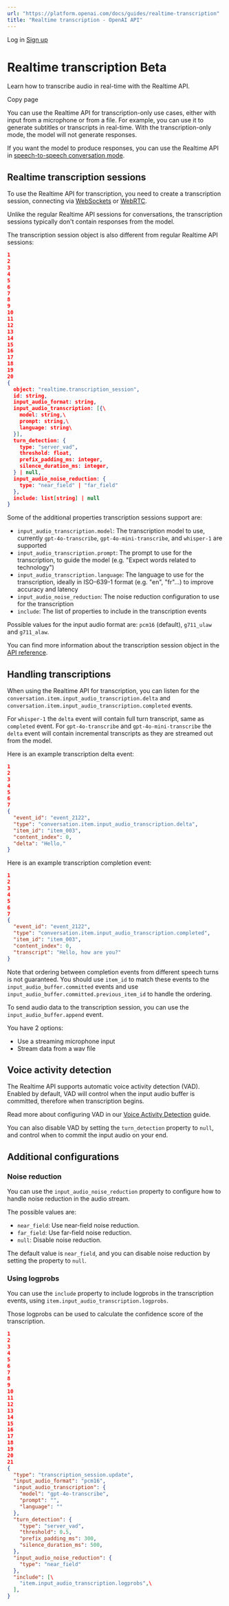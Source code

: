 ```yaml
---
url: "https://platform.openai.com/docs/guides/realtime-transcription"
title: "Realtime transcription - OpenAI API"
---
```


Log in [Sign up](https://platform.openai.com/signup)

# Realtime transcription  Beta

Learn how to transcribe audio in real-time with the Realtime API.

Copy page

You can use the Realtime API for transcription-only use cases, either with input from a microphone or from a file. For example, you can use it to generate subtitles or transcripts in real-time.
With the transcription-only mode, the model will not generate responses.

If you want the model to produce responses, you can use the Realtime API in [speech-to-speech conversation mode](https://platform.openai.com/docs/guides/realtime-conversations).

## Realtime transcription sessions

To use the Realtime API for transcription, you need to create a transcription session, connecting via [WebSockets](https://platform.openai.com/docs/guides/realtime?use-case=transcription#connect-with-websockets) or [WebRTC](https://platform.openai.com/docs/guides/realtime?use-case=transcription#connect-with-webrtc).

Unlike the regular Realtime API sessions for conversations, the transcription sessions typically don't contain responses from the model.

The transcription session object is also different from regular Realtime API sessions:

```json
1
2
3
4
5
6
7
8
9
10
11
12
13
14
15
16
17
18
19
20
{
  object: "realtime.transcription_session",
  id: string,
  input_audio_format: string,
  input_audio_transcription: [{\
    model: string,\
    prompt: string,\
    language: string\
  }],
  turn_detection: {
    type: "server_vad",
    threshold: float,
    prefix_padding_ms: integer,
    silence_duration_ms: integer,
  } | null,
  input_audio_noise_reduction: {
    type: "near_field" | "far_field"
  },
  include: list[string] | null
}
```

Some of the additional properties transcription sessions support are:

- `input_audio_transcription.model`: The transcription model to use, currently `gpt-4o-transcribe`, `gpt-4o-mini-transcribe`, and `whisper-1` are supported
- `input_audio_transcription.prompt`: The prompt to use for the transcription, to guide the model (e.g. "Expect words related to technology")
- `input_audio_transcription.language`: The language to use for the transcription, ideally in ISO-639-1 format (e.g. "en", "fr"...) to improve accuracy and latency
- `input_audio_noise_reduction`: The noise reduction configuration to use for the transcription
- `include`: The list of properties to include in the transcription events

Possible values for the input audio format are: `pcm16` (default), `g711_ulaw` and `g711_alaw`.

You can find more information about the transcription session object in the [API reference](https://platform.openai.com/docs/api-reference/realtime-sessions/transcription_session_object).

## Handling transcriptions

When using the Realtime API for transcription, you can listen for the `conversation.item.input_audio_transcription.delta` and `conversation.item.input_audio_transcription.completed` events.

For `whisper-1` the `delta` event will contain full turn transcript, same as `completed` event. For `gpt-4o-transcribe` and `gpt-4o-mini-transcribe` the `delta` event will contain incremental transcripts as they are streamed out from the model.

Here is an example transcription delta event:

```json
1
2
3
4
5
6
7
{
  "event_id": "event_2122",
  "type": "conversation.item.input_audio_transcription.delta",
  "item_id": "item_003",
  "content_index": 0,
  "delta": "Hello,"
}
```

Here is an example transcription completion event:

```json
1
2
3
4
5
6
7
{
  "event_id": "event_2122",
  "type": "conversation.item.input_audio_transcription.completed",
  "item_id": "item_003",
  "content_index": 0,
  "transcript": "Hello, how are you?"
}
```

Note that ordering between completion events from different speech turns is not guaranteed. You should use `item_id` to match these events to the `input_audio_buffer.committed` events and use `input_audio_buffer.committed.previous_item_id` to handle the ordering.

To send audio data to the transcription session, you can use the `input_audio_buffer.append` event.

You have 2 options:

- Use a streaming microphone input
- Stream data from a wav file

## Voice activity detection

The Realtime API supports automatic voice activity detection (VAD). Enabled by default, VAD will control when the input audio buffer is committed, therefore when transcription begins.

Read more about configuring VAD in our [Voice Activity Detection](https://platform.openai.com/docs/guides/realtime-vad) guide.

You can also disable VAD by setting the `turn_detection` property to `null`, and control when to commit the input audio on your end.

## Additional configurations

### Noise reduction

You can use the `input_audio_noise_reduction` property to configure how to handle noise reduction in the audio stream.

The possible values are:

- `near_field`: Use near-field noise reduction.
- `far_field`: Use far-field noise reduction.
- `null`: Disable noise reduction.

The default value is `near_field`, and you can disable noise reduction by setting the property to `null`.

### Using logprobs

You can use the `include` property to include logprobs in the transcription events, using `item.input_audio_transcription.logprobs`.

Those logprobs can be used to calculate the confidence score of the transcription.

```json
1
2
3
4
5
6
7
8
9
10
11
12
13
14
15
16
17
18
19
20
21
{
  "type": "transcription_session.update",
  "input_audio_format": "pcm16",
  "input_audio_transcription": {
    "model": "gpt-4o-transcribe",
    "prompt": "",
    "language": ""
  },
  "turn_detection": {
    "type": "server_vad",
    "threshold": 0.5,
    "prefix_padding_ms": 300,
    "silence_duration_ms": 500,
  },
  "input_audio_noise_reduction": {
    "type": "near_field"
  },
  "include": [\
    "item.input_audio_transcription.logprobs",\
  ],
}
```